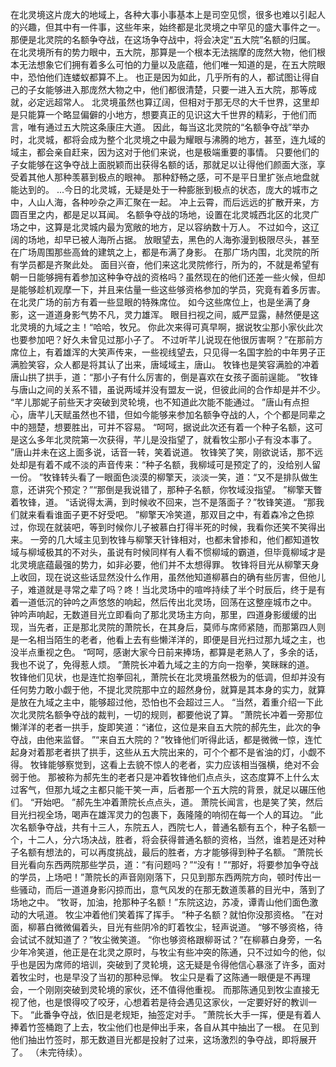 在北灵境这片庞大的地域上，各种大事小事基本上是司空见惯，很多也难以引起人的兴趣，但其中有一件事，这些年来，始终都是北灵境之中罕见的盛大事件之一。
那便是北灵院的名额争夺战，在这场争夺战中，将会决定“五大院”名额的归属。
在北灵境所有的势力眼中，五大院，那算是一个根本无法揣摩的庞然大物，他们根本无法想象它们拥有着多么可怕的力量以及底蕴，他们唯一知道的是，在五大院眼中，恐怕他们连蝼蚁都算不上。
也正是因为如此，几乎所有的人，都试图让得自己的子女能够进入那庞然大物之中，他们都很清楚，只要一进入五大院，那等成就，必定远超常人。
北灵境虽然也算辽阔，但相对于那无尽的大千世界，这里却是只能算一个略显偏僻的小地方，想要真正的见识这大千世界的精彩，于他们而言，唯有通过五大院这条康庄大道。
因此，每当这北灵院的“名额争夺战”举办时，北灵城，都将会成为整个北灵境之中最为耀眼与沸腾的地方，甚至，连九域的域主，都会亲自赶来，因为这对于他们来说，也是极端重要的事情。
只要他们的子女能够在这争夺战上面脱颖而出获得名额的话，那就足以让得他们颜面大涨，享受着其他人那种羡慕到极点的眼神。
那种舒畅之感，可不是平日里扩张点地盘就能达到的。
...今日的北灵城，无疑是处于一种膨胀到极点的状态，庞大的城市之中，人山人海，各种吵杂之声汇聚在一起。
冲上云霄，而后远远的扩散开来，方圆百里之内，都是足以耳闻。
名额争夺战的场地，设置在北灵城西北区的北灵广场之中，这算是北灵城内最为宽敞的地方，足以容纳数十万人。
不过如今，这辽阔的场地，却早已被人海所占据。
放眼望去，黑色的人海弥漫到极限尽头，甚至在广场周围那些高耸的建筑之上，都是布满了身影。
在那广场内围，北灵院的所有学员都是齐聚此处。
面目兴奋，他们来这北灵院修行，所为的，不就是希望有朝一日能够拥有着参加这种争夺战的资格吗？虽然现在的他们还差一些火候，但却是能够趁机观摩一下，并且来估量一些这些够资格参加的学员，究竟有着多厉害。
在北灵广场的前方有着一些显眼的特殊席位。
如今这些席位上，也是坐满了身影，这一道道身影气势不凡，灵力雄浑。
眼目扫视之间，威严显露，赫然便是这北灵境的九域之主！“哈哈，牧兄。
你此次来得可真早啊，据说牧尘那小家伙此次也要参加吧？好久未曾见过那小子了。
不过听芊儿说现在他很厉害啊？”在那前方席位上，有着雄浑的大笑声传来，一些视线望去，只见得一名国字脸的中年男子正满脸笑容，众人都是将其认了出来，唐域域主，唐山。
牧锋也是笑容满脸的冲着唐山拱了拱手，道：“那小子有什么厉害的，倒是喜欢在女孩子面前逞能。
”牧锋与唐山之间的关系不错，虽说两域并没有盟友一说，但彼此间的合作却是并不少。
“芊儿那妮子前些天才突破到灵轮境，也不知道此次能不能通过。
”唐山有点担心，唐芊儿天赋虽然也不错，但如今能够来参加名额争夺战的人，个个都是同辈之中的翘楚，想要胜出，可并不容易。
“呵呵，据说此次还有着一个种子名额，这可是这么多年北灵院第一次获得，芊儿是没指望了，就看牧尘那小子有没本事了。
”唐山并未在这上面多说，话音一转，笑着说道。
牧锋笑了笑，刚欲说话，那不远处却是有着不咸不淡的声音传来：“种子名额，我柳域可是预定了的，没给别人留一份。
”牧锋转头看了一眼面色淡漠的柳擎天，淡淡一笑，道：“又不是排队做生意，还讲究个预定？”“那倒是我说错了，那种子名额，你牧域没指望。
”柳擎天瞥着牧锋，道。
“话说得太满，到时候收不回来，岂不是落面子？”牧锋笑道。
“那我们就来看看谁面子更不好受吧。
”柳擎天冷笑道，那双目之中，有着森冷之色掠过，你现在就装吧，等到时候你儿子被慕白打得半死的时候，我看你还笑不笑得出来。
一旁的几大域主见到牧锋与柳擎天针锋相对，也都未曾掺和，他们都知道牧域与柳域极其的不对头，虽说有时候同样有人看不惯柳域的霸道，但毕竟柳域才是北灵境底蕴最强的势力，如非必要，他们并不太想得罪。
牧锋将目光从柳擎天身上收回，现在说这些话显然没什么作用，虽然他知道柳慕白的确有些厉害，但他儿子，难道就是寻常之辈了吗？咚！当北灵场中的喧哗持续了半个时辰后，终于是有着一道低沉的钟吟之声悠悠的响起，然后传出北灵场，回荡在这整座城市之中。
钟吟声响起，无数道目光立即看向了那北灵场主方向，那里，四道身影缓缓的出现，当先者，正是那北灵院的萧院长，在其身后，莫师与席师紧随，而那第四人则是一名相当陌生的老者，他看上去有些懒洋洋的，即便是目光扫过那九域之主，也没半点重视之色。
“呵呵，感谢大家今日前来捧场，都算是老熟人了，多余的话，我也不说了，免得惹人烦。
”萧院长冲着九域之主的方向一抱拳，笑眯眯的道。
牧锋他们见状，也是连忙抱拳回礼，萧院长在北灵境虽然极为的低调，但却并没有任何势力敢小觑于他，不提北灵院那中立的超然身份，就算是其本身的实力，就算是放在九域之主中，能够超过他，恐怕也不会超过三人。
“当然，着重介绍一下此次北灵院名额争夺战的裁判，一切的规则，都要他说了算。
”萧院长冲着一旁那位懒洋洋的老者一拱手，旋即笑道：“诸位，这位是来自五大院的郝先生，此次的争夺战，由他来监督。
”“来自五大院的？”牧锋他们听得此话，都是微微一惊，连忙起身对着那老者拱了拱手，这些从五大院出来的，可个个都不是省油的灯，小觑不得。
牧锋能够察觉到，这看上去貌不惊人的老者，实力应该相当强横，绝对不会弱于他。
那被称为郝先生的老者只是冲着牧锋他们点点头，这态度算不上什么太过客气，但那九域之主都只能干笑一声，后者那一个五大院的背景，就足以碾压他们。
“开始吧。
”郝先生冲着萧院长点点头，道。
萧院长闻言，也是笑了笑，然后目光扫视全场，喝声在雄浑灵力的包裹下，轰隆隆的响彻在每一个人的耳边。
“此次名额争夺战，共有十三人，东院五人，西院七人，普通名额有五个，种子名额一个，十二人，分六场决战，胜者，将会获得普通名额的资格，当然，谁若是还对种子名额有想法的，可以再度挑战，最后的胜者，方才能够得到种子名额。
”萧院长目光看向东西两院那些学员，道：“有问题吗？”“没有！”“那好，将要参加争夺战的学员，上场吧！”萧院长的声音刚刚落下，只见到那东西两院方向，顿时传出一些骚动，而后一道道身影闪掠而出，意气风发的在那无数道羡慕的目光中，落到了场地之中。
“牧哥，加油，抢那种子名额！”东院这边，苏凌，谭青山他们面色激动的大吼道。
牧尘冲着他们笑着挥了挥手。
“种子名额？就怕你没那资格。
”在对面，柳慕白微微偏着头，目光有些阴冷的盯着牧尘，轻声说道。
“够不够资格，待会试试不就知道了？”牧尘微笑道。
“你也够资格跟柳哥试？”在柳慕白身旁，一名少年冷笑道，他正是在北灵之原时，与牧尘有些冲突的陈通，只不过如今的他，似乎也是因为席师的培训，突破到了灵轮境，这无疑是令得他信心暴涨了许多，面对着牧尘时，也是早没了当初的那种忌惮。
牧尘只是看了这陈通一眼便是不再理会，一个刚刚突破到灵轮境的家伙，还不值得他重视。
而那陈通见到牧尘直接无视了他，也是恨得咬了咬牙，心想着若是待会遇见这家伙，一定要好好的教训一下。
“此番争夺战，依旧是老规矩，抽签定对手。
”萧院长大手一挥，便是有着人捧着竹签桶跑了上去，牧尘他们也是伸出手来，各自从其中抽出了一根。
在见到他们抽出竹签时，那无数道目光都是投射了过来，这场激烈的争夺战，即将展开了。
（未完待续）。
